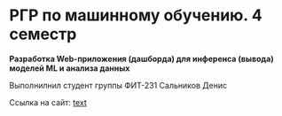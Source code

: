 # РГР по машинному обучению. 4 семестр

**Разработка Web-приложения (дашборда) для инференса (вывода) моделей ML и анализа данных**

Выполнилнил студент группы ФИТ-231 Сальников Денис

Ссылка на сайт: [text](https://salnikov-rgr-fit231.streamlit.app/)